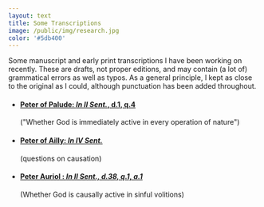 ```yaml
---
layout: text
title: Some Transcriptions
image: /public/img/research.jpg
color: '#5db400'
---
```


Some manuscript and early print transcriptions I have been working on recently. These are drafts, not proper editions, and may contain (a lot of) grammatical errors as well as typos. As a general principle, I kept as close to the original as I could, although punctuation has been added throughout.

<ul>
<li><h4><a href="{{ site.baseurl }}/1_research/Paludinus/">Peter of Palude: <i>In II Sent.</i>, d.1, q.4</a></h4> </li> ("Whether God is immediately active in every operation of nature")
<li> <h4><a href="{{ site.baseurl }}/1_research/Ailly/">Peter of Ailly: <i>In IV Sent. </i></a> </h4></li> (questions on causation)
<li> <h4><a href="{{ site.baseurl }}/1_research/Auriol/">Peter Auriol : <i>In II Sent., d.38, q.1, a.1 </i></a> </h4></li> (Whether God is causally active in sinful volitions)
</ul>
